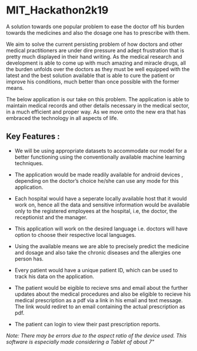 # MIT_Hackathon2k19
A solution towards one popular problem to ease the doctor off his burden towards the medicines and also the dosage one has to prescribe with them.

We aim to solve the current persisting problem of how doctors and other medical practitioners are under dire pressure and adept frustration that is pretty much displayed in their hand writing. As the medical research and development is able to come up with much amazing and miracle drugs, all the burden unfolds over the doctors as they must be well equipped with the latest and the best solution available that is able to cure the patient or improve his conditions, much better than once possible with the former means.

The below application is our take on this problem. The application is able to maintain medical records and other details necessary in the medical sector, in a much efficient and proper way. As we move onto the new era that has embraced the technology in all aspects of life. 

## Key Features :
- We will be using appropriate datasets to accommodate our model for a better functioning using the conventionally available machine learning techniques.

- The application would be made readily available for android devices , depending on the doctor’s choice he/she can use any mode for this application.

- Each hospital would have a seperate locally available host that it would work on, hence all the data and sensitive information would be available only to the registered employees at the hospital, i.e, the doctor, the receptionist and the manager.

- This application will work on the desired language i.e. doctors will have option to choose their respective local languages.

- Using the available means we are able to precisely predict the medicine and dosage and also take the chronic diseases and the allergies one person has.

- Every patient would have a unique patient ID, which can be used to track his data on the application.

- The patient would be eigible to recieve sms and email about the further updates about the medical procedures and also be eligible to recieve his medical prescription as a pdf via a link in his email and text message. The link would rediret to an email containing the actual prescription as pdf.

- The patient can login to view their past prescription reports.


*_Note: There may be errors due to the aspect ratio of the device used. This software is especially made considering a Tablet of about 7"_*
